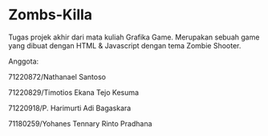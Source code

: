 # Zombs-Killa
Tugas projek akhir dari mata kuliah Grafika Game. Merupakan sebuah game yang dibuat dengan HTML &amp; Javascript dengan tema Zombie Shooter.

Anggota:

71220872/Nathanael Santoso

71220829/Timotios Ekana Tejo Kesuma

71220918/P. Harimurti Adi Bagaskara

71180259/Yohanes Tennary Rinto Pradhana

